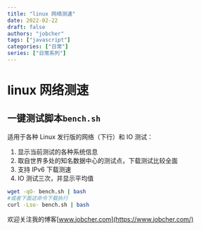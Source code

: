 ```yaml
---
title: "linux 网络测速"
date: 2022-02-22
draft: false
authors: "jobcher"
tags: ["javascript"]
categories: ["日常"]
series: ["日常系列"]
---
```


# linux 网络测速

## 一键测试脚本`bench.sh`

适用于各种 Linux 发行版的网络（下行）和 IO 测试：

1. 显示当前测试的各种系统信息
2. 取自世界多处的知名数据中心的测试点，下载测试比较全面
3. 支持 IPv6 下载测速
4. IO 测试三次，并显示平均值

```sh
wget -qO- bench.sh | bash
#或者下面这命令下载执行
curl -Lso- bench.sh | bash
```

欢迎关注我的博客[www.jobcher.com](https://www.jobcher.com/)
